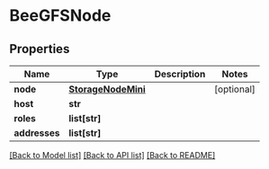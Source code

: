 # BeeGFSNode

## Properties

Name | Type | Description | Notes
------------ | ------------- | ------------- | -------------
**node** | [**StorageNodeMini**](StorageNodeMini.md) |  | [optional] 
**host** | **str** |  | 
**roles** | **list[str]** |  | 
**addresses** | **list[str]** |  | 

[[Back to Model list]](../README.md#documentation-for-models) [[Back to API list]](../README.md#documentation-for-api-endpoints) [[Back to README]](../README.md)


